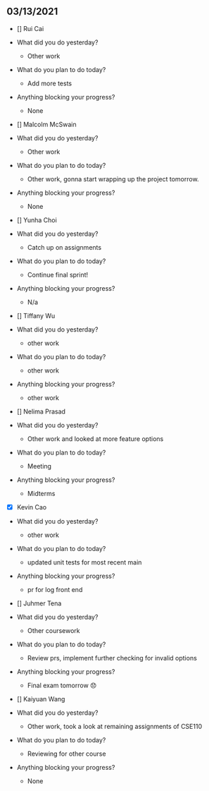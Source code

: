 
## 03/13/2021
 
- [] Rui Cai 
- What did you do yesterday?
  - Other work
- What do you plan to do today?
  - Add more tests
- Anything blocking your progress?
  - None



- [] Malcolm McSwain
- What did you do yesterday?
  - Other work
- What do you plan to do today?
  - Other work, gonna start wrapping up the project tomorrow.
- Anything blocking your progress?
  - None



- [] Yunha Choi
- What did you do yesterday?
  - Catch up on assignments
- What do you plan to do today?
  - Continue final sprint!
- Anything blocking your progress?
  - N/a



- [] Tiffany Wu
- What did you do yesterday?
  - other work
- What do you plan to do today?
  - other work
- Anything blocking your progress?
  - other work


- [] Nelima Prasad
- What did you do yesterday?
  - Other work and looked at more feature options
- What do you plan to do today?
  - Meeting
- Anything blocking your progress?
  - Midterms


- [x] Kevin Cao
- What did you do yesterday?
  - other work
- What do you plan to do today?
  - updated unit tests for most recent main
- Anything blocking your progress?
  - pr for log front end



- [] Juhmer Tena
- What did you do yesterday?
  - Other coursework
- What do you plan to do today?
  - Review prs, implement further checking for invalid options
- Anything blocking your progress?
  - Final exam tomorrow :disappointed:


- [] Kaiyuan Wang
- What did you do yesterday?
  - Other work, took a look at remaining assignments of CSE110
- What do you plan to do today?
  - Reviewing for other course
- Anything blocking your progress?
  - None